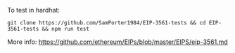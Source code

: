 To test in hardhat:

```
git clone https://github.com/SamPorter1984/EIP-3561-tests && cd EIP-3561-tests && npm run test
```

More info: https://github.com/ethereum/EIPs/blob/master/EIPS/eip-3561.md
